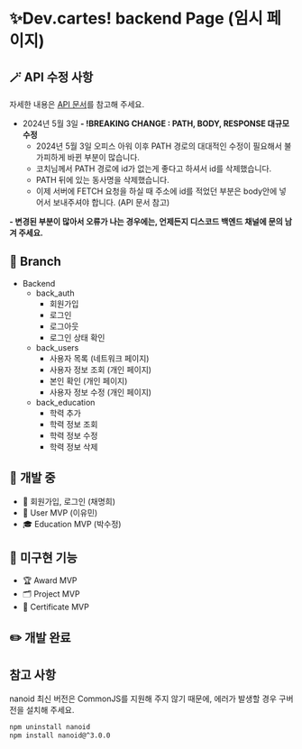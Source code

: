 # ✨Dev.cartes! backend Page (임시 페이지)

## 🪄 API 수정 사항

자세한 내용은 [API 문서](https://docs.google.com/spreadsheets/d/1xZFiT2gpMSSY5c2hOz8VhJL_gC7Prh9ZJ5Q6wfp4Itk/edit?usp=sharing)를 참고해 주세요.

- 2024년 5월 3일
  **- !BREAKING CHANGE : PATH, BODY, RESPONSE 대규모 수정**
  - 2024년 5월 3일 오피스 아워 이후 PATH 경로의 대대적인 수정이 필요해서 불가피하게 바뀐 부분이 많습니다.
  - 코치님께서 PATH 경로에 id가 없는게 좋다고 하셔서 id를 삭제했습니다.
  - PATH 뒤에 있는 동사명을 삭제했습니다.
  - 이제 서버에 FETCH 요청을 하실 때 주소에 id를 적었던 부분은 body안에 넣어서 보내주셔야 합니다. (API 문서 참고)

**- 변경된 부분이 많아서 오류가 나는 경우에는, 언제든지 디스코드 백엔드 채널에 문의 남겨 주세요.**

## 🌱 Branch

- Backend
  - back_auth
    - 회원가입
    - 로그인
    - 로그아웃
    - 로그인 상태 확인
  - back_users
    - 사용자 목록 (네트워크 페이지)
    - 사용자 정보 조회 (개인 페이지)
    - 본인 확인 (개인 페이지)
    - 사용자 정보 수정 (개인 페이지)
  - back_education
    - 학력 추가
    - 학력 정보 조회
    - 학력 정보 수정
    - 학력 정보 삭제

## 🔧 개발 중

- 🔑 회원가입, 로그인 (채명희)
- 🧸 User MVP (이유민)
- 🎓 Education MVP (박수정)

## 🎯️ 미구현 기능

- 🏆 Award MVP
- 🗂️ Project MVP
- ️🪪 Certificate MVP

## ✏️ 개발 완료

## 참고 사항

nanoid 최신 버전은 CommonJS를 지원해 주지 않기 때문에, 에러가 발생할 경우 구버전을 설치해 주세요.

```sh
npm uninstall nanoid
npm install nanoid@^3.0.0
```
